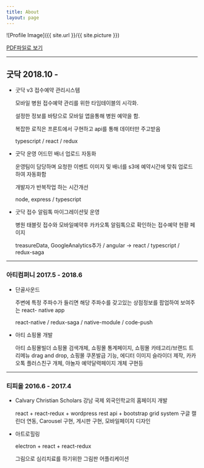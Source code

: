 ```yaml
---
title: About
layout: page
---
```


![Profile Image]({{ site.url }}/{{ site.picture }})

<div id="about-container"></div>

<div class="resume">
  <a href="/assets/resume.pdf">PDF파일로 보기</a>
</div>

---

## 굿닥 2018.10 -

- 굿닥 v3 접수예약 관리시스템

  모바일 병원 접수예약 관리를 위한 타임테이블의 시각화.

  설정한 정보를 바탕으로 모바일 앱을통해 병원 예약을 함.

  복잡한 로직은 프론트에서 구현하고 api를 통해 데이터만 주고받음

  typescript / react / redux

- 굿닥 운영 어드민 배너 업로드 자동화

  운영팀이 담당하며 요청한 이벤트 이미지 및 배너를 s3에 예약시간에 맞춰 업로드하여 자동화함

  개발자가 반복작업 하는 시간개선

  node, express / typescript

- 굿닥 접수 알림톡 마이그레이션및 운영

  병원 태블릿 접수와 모바일예약후 카카오톡 알림톡으로 확인하는 접수예약 현황 페이지

  treasureData, GoogleAnalytics추가 / angular -> react / typescript / redux-saga

---

### 아티컴퍼니 2017.5 - 2018.6

- 단골사운드

  주변에 특정 주파수가 들리면 해당 주파수를 갖고있는 상점정보를 팝업하여 보여주는 react- native app

  react-native / redux-saga / native-module / code-push

- 아티 쇼핑몰 개발

  아티 쇼핑몰빌더 쇼핑몰 검색개체, 쇼핑몰 통계페이지, 쇼핑몰 카테고리/브랜드 트리메뉴 drag and drop, 쇼핑몰 쿠폰발급 기능, 에디터 이미지 슬라이더 제작, 카카오톡 플러스친구 개체, 야놀자 예약달력페이지 개체 구현등

---

### 티피올 2016.6 - 2017.4

- Calvary Christian Scholars 강남 국제 외국인학교의 홈페이지 개발

  react + react-redux + wordpress rest api + bootstrap grid system
  구글 캘린더 연동, Carousel 구현, 게시판 구현, 모바일페이지 디자인

- 아트로힐링

  electron + react + react-redux

  그림으로 심리치료를 하기위한 그림판 어플리케이션
